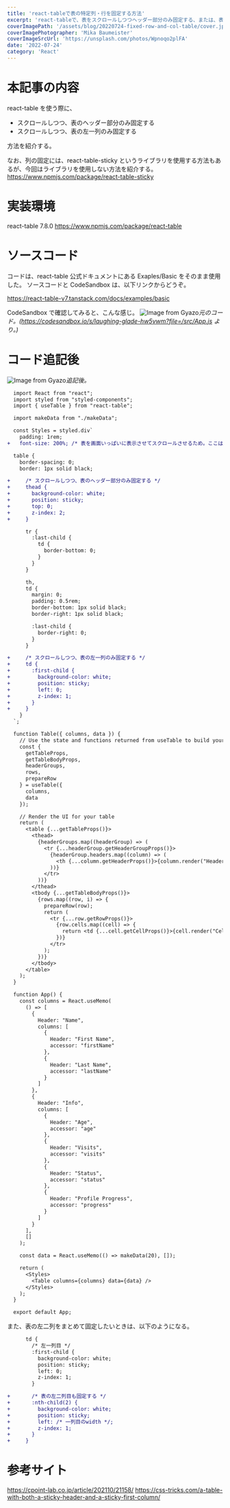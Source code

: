 ```yaml
---
title: 'react-tableで表の特定列・行を固定する方法'
excerpt: 'react-tableで、表をスクロールしつつヘッダー部分のみ固定する、または、表の左一列のみ固定する方法を紹介する。'
coverImagePath: '/assets/blog/20220724-fixed-row-and-col-table/cover.jpg'
coverImagePhotographer: 'Mika Baumeister'
coverImageSrcUrl: 'https://unsplash.com/photos/Wpnoqo2plFA'
date: '2022-07-24'
category: 'React'
---
```


# 本記事の内容

react-table を使う際に、

- スクロールしつつ、表のヘッダー部分のみ固定する
- スクロールしつつ、表の左一列のみ固定する

方法を紹介する。

なお、列の固定には、react-table-sticky というライブラリを使用する方法もあるが、今回はライブラリを使用しない方法を紹介する。
https://www.npmjs.com/package/react-table-sticky

# 実装環境

react-table 7.8.0
https://www.npmjs.com/package/react-table

# ソースコード

コードは、react-table 公式ドキュメントにある Exaples/Basic をそのまま使用した。
ソースコードと CodeSandbox は、以下リンクからどうぞ。

https://react-table-v7.tanstack.com/docs/examples/basic

CodeSandbox で確認してみると、こんな感じ。
![Image from Gyazo](https://i.gyazo.com/4779a377bb6402237026f745b6ba1172.gif)_元のコード。(https://codesandbox.io/s/laughing-glade-hw5vwm?file=/src/App.js より。)_

# コード追記後

![Image from Gyazo](https://i.gyazo.com/ddb4ac4aeafd0843aebfc48115f03eba.gif)_追記後。_

```diff js:App.js
  import React from "react";
  import styled from "styled-components";
  import { useTable } from "react-table";

  import makeData from "./makeData";

  const Styles = styled.div`
    padding: 1rem;
+   font-size: 200%; /* 表を画面いっぱいに表示させてスクロールさせるため。ここは参考にしなくて大丈夫です */

  table {
    border-spacing: 0;
    border: 1px solid black;

+     /* スクロールしつつ、表のヘッダー部分のみ固定する */
+     thead {
+       background-color: white;
+       position: sticky;
+       top: 0;
+       z-index: 2;
+     }

      tr {
        :last-child {
          td {
            border-bottom: 0;
          }
        }
      }

      th,
      td {
        margin: 0;
        padding: 0.5rem;
        border-bottom: 1px solid black;
        border-right: 1px solid black;

        :last-child {
          border-right: 0;
        }
      }

+     /* スクロールしつつ、表の左一列のみ固定する */
+     td {
+       :first-child {
+         background-color: white;
+         position: sticky;
+         left: 0;
+         z-index: 1;
+       }
+     }
    }
  `;

  function Table({ columns, data }) {
    // Use the state and functions returned from useTable to build your UI
    const {
      getTableProps,
      getTableBodyProps,
      headerGroups,
      rows,
      prepareRow
    } = useTable({
      columns,
      data
    });

    // Render the UI for your table
    return (
      <table {...getTableProps()}>
        <thead>
          {headerGroups.map((headerGroup) => (
            <tr {...headerGroup.getHeaderGroupProps()}>
              {headerGroup.headers.map((column) => (
                <th {...column.getHeaderProps()}>{column.render("Header")}</th>
              ))}
            </tr>
          ))}
        </thead>
        <tbody {...getTableBodyProps()}>
          {rows.map((row, i) => {
            prepareRow(row);
            return (
              <tr {...row.getRowProps()}>
                {row.cells.map((cell) => {
                  return <td {...cell.getCellProps()}>{cell.render("Cell")}</td>;
                })}
              </tr>
            );
          })}
        </tbody>
      </table>
    );
  }

  function App() {
    const columns = React.useMemo(
      () => [
        {
          Header: "Name",
          columns: [
            {
              Header: "First Name",
              accessor: "firstName"
            },
            {
              Header: "Last Name",
              accessor: "lastName"
            }
          ]
        },
        {
          Header: "Info",
          columns: [
            {
              Header: "Age",
              accessor: "age"
            },
            {
              Header: "Visits",
              accessor: "visits"
            },
            {
              Header: "Status",
              accessor: "status"
            },
            {
              Header: "Profile Progress",
              accessor: "progress"
            }
          ]
        }
      ],
      []
    );

    const data = React.useMemo(() => makeData(20), []);

    return (
      <Styles>
        <Table columns={columns} data={data} />
      </Styles>
    );
  }

  export default App;
```

また、表の左二列をまとめて固定したいときは、以下のようになる。

```diff js:App.js
      td {
        /* 左一列目 */
        :first-child {
          background-color: white;
          position: sticky;
          left: 0;
          z-index: 1;
        }

+       /* 表の左二列目も固定する */
+       :nth-child(2) {
+         background-color: white;
+         position: sticky;
+         left: /* 一列目のwidth */;
+         z-index: 1;
+       }
+     }
```

# 参考サイト

https://cpoint-lab.co.jp/article/202110/21158/
https://css-tricks.com/a-table-with-both-a-sticky-header-and-a-sticky-first-column/
